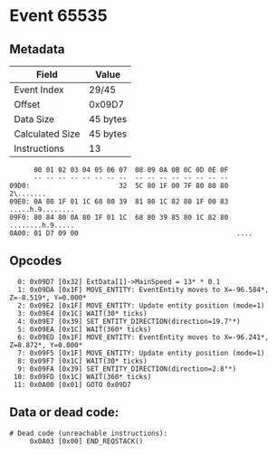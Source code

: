 # Event 65535

## Metadata

| Field           | Value    |
|-----------------|----------|
| Event Index     | 29/45    |
| Offset          | 0x09D7   |
| Data Size       | 45 bytes |
| Calculated Size | 45 bytes |
| Instructions    | 13       |

```
      00 01 02 03 04 05 06 07  08 09 0A 0B 0C 0D 0E 0F
      -- -- -- -- -- -- -- --  -- -- -- -- -- -- -- --
09D0:                      32  5C 80 1F 00 7F 80 80 80         2\.......
09E0: 0A 80 1F 01 1C 68 80 39  81 80 1C 82 80 1F 00 83  .....h.9........
09F0: 80 84 80 0A 80 1F 01 1C  68 80 39 85 80 1C 82 80  ........h.9.....
0A00: 01 D7 09 00                                       ....            
```

## Opcodes

```
  0: 0x09D7 [0x32] ExtData[1]->MainSpeed = 13* * 0.1
  1: 0x09DA [0x1F] MOVE_ENTITY: EventEntity moves to X=-96.584*, Z=-8.519*, Y=0.000*
  2: 0x09E2 [0x1F] MOVE_ENTITY: Update entity position (mode=1)
  3: 0x09E4 [0x1C] WAIT(30* ticks)
  4: 0x09E7 [0x39] SET_ENTITY_DIRECTION(direction=19.7°*)
  5: 0x09EA [0x1C] WAIT(360* ticks)
  6: 0x09ED [0x1F] MOVE_ENTITY: EventEntity moves to X=-96.241*, Z=8.872*, Y=0.000*
  7: 0x09F5 [0x1F] MOVE_ENTITY: Update entity position (mode=1)
  8: 0x09F7 [0x1C] WAIT(30* ticks)
  9: 0x09FA [0x39] SET_ENTITY_DIRECTION(direction=2.8°*)
 10: 0x09FD [0x1C] WAIT(360* ticks)
 11: 0x0A00 [0x01] GOTO 0x09D7
```

## Data or dead code:

```
# Dead code (unreachable instructions):
     0x0A03 [0x00] END_REQSTACK()
```